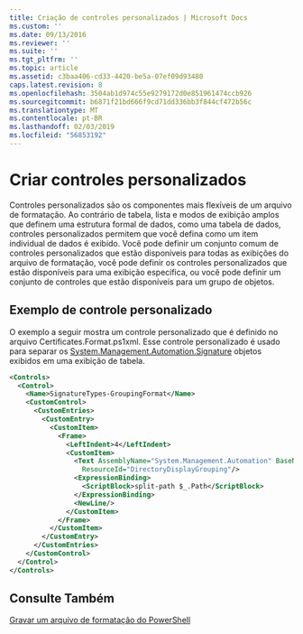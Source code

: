 ```yaml
---
title: Criação de controles personalizados | Microsoft Docs
ms.custom: ''
ms.date: 09/13/2016
ms.reviewer: ''
ms.suite: ''
ms.tgt_pltfrm: ''
ms.topic: article
ms.assetid: c3baa406-cd33-4420-be5a-07ef09d93480
caps.latest.revision: 8
ms.openlocfilehash: 3504ab1d974c55e9279172d0e851961474ccb926
ms.sourcegitcommit: b6871f21bd666f9cd71dd336bb3f844cf472b56c
ms.translationtype: MT
ms.contentlocale: pt-BR
ms.lasthandoff: 02/03/2019
ms.locfileid: "56853192"
---
```

# <a name="creating-custom-controls"></a>Criar controles personalizados

Controles personalizados são os componentes mais flexíveis de um arquivo de formatação. Ao contrário de tabela, lista e modos de exibição amplos que definem uma estrutura formal de dados, como uma tabela de dados, controles personalizados permitem que você defina como um item individual de dados é exibido. Você pode definir um conjunto comum de controles personalizados que estão disponíveis para todas as exibições do arquivo de formatação, você pode definir os controles personalizados que estão disponíveis para uma exibição específica, ou você pode definir um conjunto de controles que estão disponíveis para um grupo de objetos.

## <a name="custom-control-example"></a>Exemplo de controle personalizado

O exemplo a seguir mostra um controle personalizado que é definido no arquivo Certificates.Format.ps1xml. Esse controle personalizado é usado para separar os [System.Management.Automation.Signature](/dotnet/api/System.Management.Automation.Signature) objetos exibidos em uma exibição de tabela.

```xml
<Controls>
  <Control>
    <Name>SignatureTypes-GroupingFormat</Name>
    <CustomControl>
      <CustomEntries>
        <CustomEntry>
          <CustomItem>
            <Frame>
              <LeftIndent>4</LeftIndent>
              <CustomItem>
                <Text AssemblyName="System.Management.Automation" BaseName="FileSystemProviderStrings"
                  ResourceId="DirectoryDisplayGrouping"/>
                <ExpressionBinding>
                  <ScriptBlock>split-path $_.Path</ScriptBlock>
                </ExpressionBinding>
                <NewLine/>
              </CustomItem>
            </Frame>
          </CustomItem>
        </CustomEntry>
      </CustomEntries>
    </CustomControl>
  </Control>
</Controls>

```

## <a name="see-also"></a>Consulte Também

[Gravar um arquivo de formatação do PowerShell](./writing-a-powershell-formatting-file.md)
